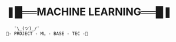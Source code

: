 # ❚█══MACHINE LEARNING══█❚ 
       ¯\_(ツ)_/¯                                                                                                                                                              🥤- PROJECT - ML - BASE - TEC -🥤
